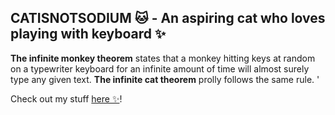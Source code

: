 ## CATISNOTSODIUM 🐱 - An aspiring cat who loves playing with keyboard ✨
**The infinite monkey theorem** states that a monkey hitting keys at random on a typewriter keyboard for an infinite amount of time will almost surely type any given text. **The infinite cat theorem** prolly follows the same rule. '

Check out my stuff [here ✨](https://catisnotsodium.vercel.app/)!

